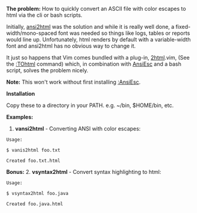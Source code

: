 **The problem:** How to quickly convert an ASCII file with color escapes to html via the cli or bash scripts.

Initially, [ansi2html](https://pypi.org/project/ansi2html/) was the solution and while it is really well done, a fixed-width/mono-spaced font was needed so things like logs, tables or reports would line up. Unfortunately, html renders by default with a variable-width font and ansi2html has no obvious way to change it.

It just so happens that Vim comes bundled with a  plug-in, [2html](https://github.com/vim/vim/blob/master/runtime/syntax/2html.vim).vim, (See the [:TOhtml](http://vimdoc.sourceforge.net/htmldoc/syntax.html#:TOhtml) command) which, in combination with [AnsiEsc](https://www.vim.org/scripts/script.php?script_id=302) and a bash script, solves the problem nicely.

**Note:** This won't work without first installing [:AnsiEsc](https://www.vim.org/scripts/script.php?script_id=302).

**Installation**

Copy these to a directory in your PATH. e.g. ~/bin, $HOME/bin, etc.

**Examples:**

1. **vansi2html** - Converting ANSI with color escapes:
```
Usage:

$ vanis2html foo.txt

Created foo.txt.html

```

**Bonus:**
2. **vsyntax2html** - Convert syntax highlighting to html:
```
Usage:

$ vsyntax2html foo.java

Created foo.java.html

```

